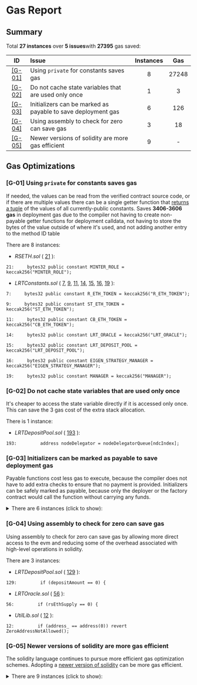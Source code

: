 # Gas Report

## Summary

Total **27 instances** over **5 issues**with **27395** gas saved:

|ID|Issue|Instances|Gas|
|:--:|:---|:--:|:--:|
| [[G-01]](#g-01-using-private-for-constants-saves-gas) | Using `private` for constants saves gas | 8 | 27248 |
| [[G-02]](#g-02-do-not-cache-state-variables-that-are-used-only-once) | Do not cache state variables that are used only once | 1 | 3 |
| [[G-03]](#g-03-initializers-can-be-marked-as-payable-to-save-deployment-gas) | Initializers can be marked as payable to save deployment gas | 6 | 126 |
| [[G-04]](#g-04-using-assembly-to-check-for-zero-can-save-gas) | Using assembly to check for zero can save gas | 3 | 18 |
| [[G-05]](#g-05-newer-versions-of-solidity-are-more-gas-efficient) | Newer versions of solidity are more gas efficient | 9 | - |

## Gas Optimizations

### [G-01] Using `private` for constants saves gas

If needed, the values can be read from the verified contract source code, or if there are multiple values there can be a single getter function that [returns a tuple](https://github.com/code-423n4/2022-08-frax/blob/90f55a9ce4e25bceed3a74290b854341d8de6afa/src/contracts/FraxlendPair.sol#L156-L178) of the values of all currently-public constants. Saves **3406-3606 gas** in deployment gas due to the compiler not having to create non-payable getter functions for deployment calldata, not having to store the bytes of the value outside of where it's used, and not adding another entry to the method ID table

There are 8 instances:

- *RSETH.sol* ( [21](https://github.com/code-423n4/2023-11-kelp/blob/f751d7594051c0766c7ecd1e68daeb0661e43ee3/src/RSETH.sol#L21) ):

```solidity
21:     bytes32 public constant MINTER_ROLE = keccak256("MINTER_ROLE");
```

- *LRTConstants.sol* ( [7](https://github.com/code-423n4/2023-11-kelp/blob/f751d7594051c0766c7ecd1e68daeb0661e43ee3/src/utils/LRTConstants.sol#L7), [9](https://github.com/code-423n4/2023-11-kelp/blob/f751d7594051c0766c7ecd1e68daeb0661e43ee3/src/utils/LRTConstants.sol#L9), [11](https://github.com/code-423n4/2023-11-kelp/blob/f751d7594051c0766c7ecd1e68daeb0661e43ee3/src/utils/LRTConstants.sol#L11), [14](https://github.com/code-423n4/2023-11-kelp/blob/f751d7594051c0766c7ecd1e68daeb0661e43ee3/src/utils/LRTConstants.sol#L14), [15](https://github.com/code-423n4/2023-11-kelp/blob/f751d7594051c0766c7ecd1e68daeb0661e43ee3/src/utils/LRTConstants.sol#L15), [16](https://github.com/code-423n4/2023-11-kelp/blob/f751d7594051c0766c7ecd1e68daeb0661e43ee3/src/utils/LRTConstants.sol#L16), [19](https://github.com/code-423n4/2023-11-kelp/blob/f751d7594051c0766c7ecd1e68daeb0661e43ee3/src/utils/LRTConstants.sol#L19) ):

```solidity
7:     bytes32 public constant R_ETH_TOKEN = keccak256("R_ETH_TOKEN");

9:     bytes32 public constant ST_ETH_TOKEN = keccak256("ST_ETH_TOKEN");

11:     bytes32 public constant CB_ETH_TOKEN = keccak256("CB_ETH_TOKEN");

14:     bytes32 public constant LRT_ORACLE = keccak256("LRT_ORACLE");

15:     bytes32 public constant LRT_DEPOSIT_POOL = keccak256("LRT_DEPOSIT_POOL");

16:     bytes32 public constant EIGEN_STRATEGY_MANAGER = keccak256("EIGEN_STRATEGY_MANAGER");

19:     bytes32 public constant MANAGER = keccak256("MANAGER");
```

### [G-02] Do not cache state variables that are used only once

It's cheaper to access the state variable directly if it is accessed only once. This can save the 3 gas cost of the extra stack allocation.

There is 1 instance:

- *LRTDepositPool.sol* ( [193](https://github.com/code-423n4/2023-11-kelp/blob/f751d7594051c0766c7ecd1e68daeb0661e43ee3/src/LRTDepositPool.sol#L193) ):

```solidity
193:         address nodeDelegator = nodeDelegatorQueue[ndcIndex];
```

### [G-03] Initializers can be marked as payable to save deployment gas

Payable functions cost less gas to execute, because the compiler does not have to add extra checks to ensure that no payment is provided. Initializers can be safely marked as payable, because only the deployer or the factory contract would call the function without carrying any funds.

<details>
<summary>There are 6 instances (click to show):</summary>

- *LRTConfig.sol* ( [41-50](https://github.com/code-423n4/2023-11-kelp/blob/f751d7594051c0766c7ecd1e68daeb0661e43ee3/src/LRTConfig.sol#L41-L50) ):

```solidity
41:     function initialize(
42:         address admin,
43:         address stETH,
44:         address rETH,
45:         address cbETH,
46:         address rsETH_
47:     )
48:         external
49:         initializer
50:     {
```

- *LRTDepositPool.sol* ( [31](https://github.com/code-423n4/2023-11-kelp/blob/f751d7594051c0766c7ecd1e68daeb0661e43ee3/src/LRTDepositPool.sol#L31) ):

```solidity
31:     function initialize(address lrtConfigAddr) external initializer {
```

- *LRTOracle.sol* ( [29](https://github.com/code-423n4/2023-11-kelp/blob/f751d7594051c0766c7ecd1e68daeb0661e43ee3/src/LRTOracle.sol#L29) ):

```solidity
29:     function initialize(address lrtConfigAddr) external initializer {
```

- *NodeDelegator.sol* ( [26](https://github.com/code-423n4/2023-11-kelp/blob/f751d7594051c0766c7ecd1e68daeb0661e43ee3/src/NodeDelegator.sol#L26) ):

```solidity
26:     function initialize(address lrtConfigAddr) external initializer {
```

- *RSETH.sol* ( [32](https://github.com/code-423n4/2023-11-kelp/blob/f751d7594051c0766c7ecd1e68daeb0661e43ee3/src/RSETH.sol#L32) ):

```solidity
32:     function initialize(address admin, address lrtConfigAddr) external initializer {
```

- *ChainlinkPriceOracle.sol* ( [27](https://github.com/code-423n4/2023-11-kelp/blob/f751d7594051c0766c7ecd1e68daeb0661e43ee3/src/oracles/ChainlinkPriceOracle.sol#L27) ):

```solidity
27:     function initialize(address lrtConfig_) external initializer {
```

</details>

### [G-04] Using assembly to check for zero can save gas

Using assembly to check for zero can save gas by allowing more direct access to the evm and reducing some of the overhead associated with high-level operations in solidity.

There are 3 instances:

- *LRTDepositPool.sol* ( [129](https://github.com/code-423n4/2023-11-kelp/blob/f751d7594051c0766c7ecd1e68daeb0661e43ee3/src/LRTDepositPool.sol#L129) ):

```solidity
129:         if (depositAmount == 0) {
```

- *LRTOracle.sol* ( [56](https://github.com/code-423n4/2023-11-kelp/blob/f751d7594051c0766c7ecd1e68daeb0661e43ee3/src/LRTOracle.sol#L56) ):

```solidity
56:         if (rsEthSupply == 0) {
```

- *UtilLib.sol* ( [12](https://github.com/code-423n4/2023-11-kelp/blob/f751d7594051c0766c7ecd1e68daeb0661e43ee3/src/utils/UtilLib.sol#L12) ):

```solidity
12:         if (address_ == address(0)) revert ZeroAddressNotAllowed();
```

### [G-05] Newer versions of solidity are more gas efficient

The solidity language continues to pursue more efficient gas optimization schemes. Adopting a [newer version of solidity](https://github.com/ethereum/solc-js/tags) can be more gas efficient.

<details>
<summary>There are 9 instances (click to show):</summary>

- *LRTConfig.sol* ( [2](https://github.com/code-423n4/2023-11-kelp/blob/f751d7594051c0766c7ecd1e68daeb0661e43ee3/src/LRTConfig.sol#L2) ):

```solidity
2: pragma solidity 0.8.21;
```

- *LRTDepositPool.sol* ( [2](https://github.com/code-423n4/2023-11-kelp/blob/f751d7594051c0766c7ecd1e68daeb0661e43ee3/src/LRTDepositPool.sol#L2) ):

```solidity
2: pragma solidity 0.8.21;
```

- *LRTOracle.sol* ( [2](https://github.com/code-423n4/2023-11-kelp/blob/f751d7594051c0766c7ecd1e68daeb0661e43ee3/src/LRTOracle.sol#L2) ):

```solidity
2: pragma solidity 0.8.21;
```

- *NodeDelegator.sol* ( [2](https://github.com/code-423n4/2023-11-kelp/blob/f751d7594051c0766c7ecd1e68daeb0661e43ee3/src/NodeDelegator.sol#L2) ):

```solidity
2: pragma solidity 0.8.21;
```

- *RSETH.sol* ( [2](https://github.com/code-423n4/2023-11-kelp/blob/f751d7594051c0766c7ecd1e68daeb0661e43ee3/src/RSETH.sol#L2) ):

```solidity
2: pragma solidity 0.8.21;
```

- *ChainlinkPriceOracle.sol* ( [2](https://github.com/code-423n4/2023-11-kelp/blob/f751d7594051c0766c7ecd1e68daeb0661e43ee3/src/oracles/ChainlinkPriceOracle.sol#L2) ):

```solidity
2: pragma solidity 0.8.21;
```

- *LRTConfigRoleChecker.sol* ( [2](https://github.com/code-423n4/2023-11-kelp/blob/f751d7594051c0766c7ecd1e68daeb0661e43ee3/src/utils/LRTConfigRoleChecker.sol#L2) ):

```solidity
2: pragma solidity 0.8.21;
```

- *LRTConstants.sol* ( [2](https://github.com/code-423n4/2023-11-kelp/blob/f751d7594051c0766c7ecd1e68daeb0661e43ee3/src/utils/LRTConstants.sol#L2) ):

```solidity
2: pragma solidity 0.8.21;
```

- *UtilLib.sol* ( [2](https://github.com/code-423n4/2023-11-kelp/blob/f751d7594051c0766c7ecd1e68daeb0661e43ee3/src/utils/UtilLib.sol#L2) ):

```solidity
2: pragma solidity 0.8.21;
```

</details>
